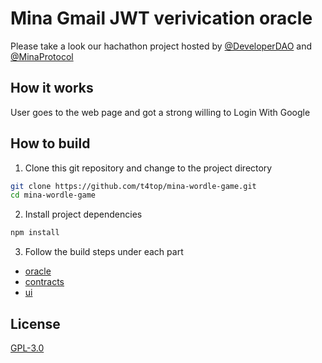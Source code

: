 # Mina Gmail JWT verivication oracle

Please take a look our hachathon project hosted by [@DeveloperDAO](https://twitter.com/developer_dao) and [@MinaProtocol](https://twitter.com/MinaProtocol)


## How it works

User goes to the web page and got a strong willing to Login With Google


## How to build

1. Clone this git repository and change to the project directory

```bash
git clone https://github.com/t4top/mina-wordle-game.git
cd mina-wordle-game
```

2. Install project dependencies

```bash
npm install
```

3. Follow the build steps under each part

- [oracle](oracle/)
- [contracts](contracts/)
- [ui](ui/)

## License

[GPL-3.0](./LICENSE)
